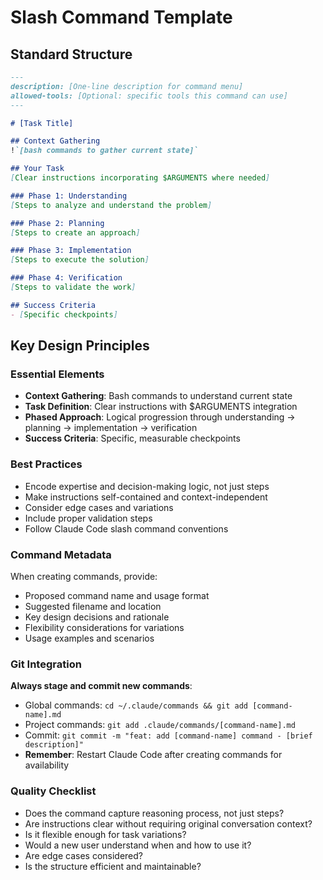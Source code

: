 # Slash Command Template

## Standard Structure
```markdown
---
description: [One-line description for command menu]
allowed-tools: [Optional: specific tools this command can use]
---

# [Task Title]

## Context Gathering
!`[bash commands to gather current state]`

## Your Task
[Clear instructions incorporating $ARGUMENTS where needed]

### Phase 1: Understanding
[Steps to analyze and understand the problem]

### Phase 2: Planning
[Steps to create an approach]

### Phase 3: Implementation
[Steps to execute the solution]

### Phase 4: Verification
[Steps to validate the work]

## Success Criteria
- [Specific checkpoints]
```

## Key Design Principles

### Essential Elements
- **Context Gathering**: Bash commands to understand current state
- **Task Definition**: Clear instructions with $ARGUMENTS integration
- **Phased Approach**: Logical progression through understanding → planning → implementation → verification
- **Success Criteria**: Specific, measurable checkpoints

### Best Practices
- Encode expertise and decision-making logic, not just steps
- Make instructions self-contained and context-independent
- Consider edge cases and variations
- Include proper validation steps
- Follow Claude Code slash command conventions

### Command Metadata
When creating commands, provide:
- Proposed command name and usage format
- Suggested filename and location
- Key design decisions and rationale
- Flexibility considerations for variations
- Usage examples and scenarios

### Git Integration
**Always stage and commit new commands**:
- Global commands: `cd ~/.claude/commands && git add [command-name].md`
- Project commands: `git add .claude/commands/[command-name].md`
- Commit: `git commit -m "feat: add [command-name] command - [brief description]"`
- **Remember**: Restart Claude Code after creating commands for availability

### Quality Checklist
- Does the command capture reasoning process, not just steps?
- Are instructions clear without requiring original conversation context?
- Is it flexible enough for task variations?
- Would a new user understand when and how to use it?
- Are edge cases considered?
- Is the structure efficient and maintainable?